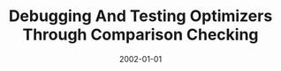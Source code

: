 ---
title: "Debugging And Testing Optimizers Through Comparison Checking"
date: 2002-01-01
venue: ""
paperurl: https://doi.org/10.1016/S1571-0661(04)80398-0
authors: "Clara Jaramillo, Rajiv Gupta and Mary Lou Soffa"
awards: ""
---